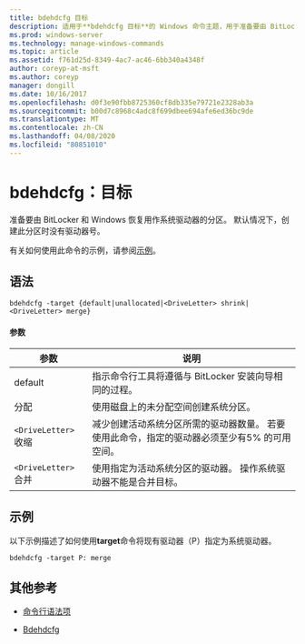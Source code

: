 ```yaml
---
title: bdehdcfg 目标
description: 适用于**bdehdcfg 目标**的 Windows 命令主题，用于准备要由 BitLocker 和 Windows 恢复用作系统驱动器的分区。
ms.prod: windows-server
ms.technology: manage-windows-commands
ms.topic: article
ms.assetid: f761d25d-8349-4ac7-ac46-6bb340a4348f
author: coreyp-at-msft
ms.author: coreyp
manager: dongill
ms.date: 10/16/2017
ms.openlocfilehash: d0f3e90fbb8725360cf8db335e79721e2328ab3a
ms.sourcegitcommit: b00d7c8968c4adc8f699dbee694afe6ed36bc9de
ms.translationtype: MT
ms.contentlocale: zh-CN
ms.lasthandoff: 04/08/2020
ms.locfileid: "80851010"
---
```

# <a name="bdehdcfg-target"></a>bdehdcfg：目标

准备要由 BitLocker 和 Windows 恢复用作系统驱动器的分区。 默认情况下，创建此分区时没有驱动器号。

有关如何使用此命令的示例，请参阅[示例](#BKMK_Examples)。

## <a name="syntax"></a>语法

```
bdehdcfg -target {default|unallocated|<DriveLetter> shrink|<DriveLetter> merge}
```

#### <a name="parameters"></a>参数

| 参数 | 说明 |
| --------- | ----------- |
| default | 指示命令行工具将遵循与 BitLocker 安装向导相同的过程。 |
| 分配 | 使用磁盘上的未分配空间创建系统分区。 |
| `<DriveLetter>` 收缩 | 减少创建活动系统分区所需的驱动器数量。 若要使用此命令，指定的驱动器必须至少有5% 的可用空间。 |
| `<DriveLetter>` 合并 | 使用指定为活动系统分区的驱动器。 操作系统驱动器不能是合并目标。 |

## <a name="examples"></a><a name=BKMK_Examples></a>示例

以下示例描述了如何使用**target**命令将现有驱动器（P）指定为系统驱动器。

```
bdehdcfg -target P: merge
```

## <a name="additional-references"></a>其他参考

- [命令行语法项](command-line-syntax-key.md)

- [Bdehdcfg](bdehdcfg.md)